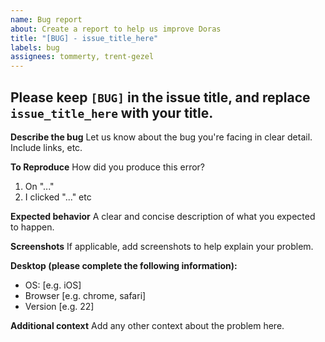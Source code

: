 ```yaml
---
name: Bug report
about: Create a report to help us improve Doras
title: "[BUG] - issue_title_here"
labels: bug
assignees: tommerty, trent-gezel
---
```


## Please keep `[BUG]` in the issue title, and replace `issue_title_here` with your title.

**Describe the bug**
Let us know about the bug you're facing in clear detail. Include links, etc.

**To Reproduce**
How did you produce this error?

1. On "..."
2. I clicked "..."
   etc

**Expected behavior**
A clear and concise description of what you expected to happen.

**Screenshots**
If applicable, add screenshots to help explain your problem.

**Desktop (please complete the following information):**

-   OS: [e.g. iOS]
-   Browser [e.g. chrome, safari]
-   Version [e.g. 22]

**Additional context**
Add any other context about the problem here.
